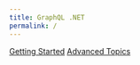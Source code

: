 ```yaml
---
title: GraphQL .NET
permalink: /
---
```


[Getting Started](getting-started)
[Advanced Topics](learn)
